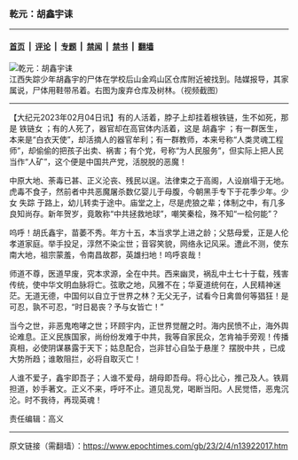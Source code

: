 ### 乾元：胡鑫宇诔

---

#### [首页](../../../..?n13922017) &nbsp;|&nbsp; [评论](../../../../../epoch-comment?n13922017) &nbsp;|&nbsp; [专题](../../../../../epoch-special?n13922017) &nbsp;|&nbsp; [禁闻](../../../../../epoch-news?n13922017) &nbsp;|&nbsp; [禁书](../../../../../books?n13922017) &nbsp;|&nbsp; [翻墙](https://github.com/gfw-breaker/nogfw/blob/master/README.md?n13922017)


<div><img alt="乾元：胡鑫宇诔" class="attachment-djy_600_400 size-djy_600_400 wp-post-image" src="https://i.epochtimes.com/assets/uploads/2023/01/id13918617-0130-04-600x400.png"/>
<div class="caption">
 江西失踪少年胡鑫宇的尸体在学校后山金鸡山区仓库附近被找到。陆媒报导，其家属说，尸体用鞋带吊着。右图为废弃仓库及树林。（视频截图）
</div></div><hr/><div class="post_content" id="artbody" itemprop="articleBody">
 <!-- article content begin -->
 <p>
  【大纪元2023年02月04日讯】有的人活着，脖子上却挂着根铁链，生不如死，那是
  <ok href="https://www.epochtimes.com/gb/tag/%E9%93%81%E9%93%BE%E5%A5%B3.html">
   铁链女
  </ok>
  ；有的人死了，器官却在高官体内活着，这是
  <ok href="https://www.epochtimes.com/gb/tag/%E8%83%A1%E9%91%AB%E5%AE%87.html">
   胡鑫宇
  </ok>
  ；有一群医生，本来是“白衣天使”，却活摘人的器官牟利；有一群教师，本来号称“人类灵魂工程师”，却偷偷的把孩子出卖、祸害；有个党，号称“为人民服务”，但实际上把人民当作“人矿”，这个便是中国共产党，活脱脱的恶魔！
 </p>
 <p>
  中原大地、荼毒已甚、正义沦丧、残民以逞。法律束之于高阁，人设崩塌于无地。虎毒不食子，然前者中共恶魔屠杀数亿婴儿于母腹，今朝黑手专下于花季少年。少女
  <ok href="https://www.epochtimes.com/gb/tag/%E5%A4%B1%E8%B8%AA.html">
   失踪
  </ok>
  于路上，幼儿转卖于途中。庙堂之上，尽是虎狼之辈；体制之中，有几多良知尚存。新年贺岁，竟敢称“中共拯救地球”，嘲笑秦桧，殊不知“一桧何能”？
 </p>
 <p>
  呜呼！胡氏鑫宇，苗萎不秀。年方十五，本当求学上进之龄；父慈母爱，正是人伦孝道家庭。举手投足，淳然不染尘世；音容笑貌，网络永记风采。遭此不测，使东南大地，祖宗蒙羞，令南昌故郡，英雄扫地！呜呼哀哉！
 </p>
 <p>
  师道不尊，医道早废，究本求源，全在中共。西来幽灵，祸乱中土七十于载，残害传统，使中华文明血脉将亡。弦歌之地，风雅不在；华夏道统何在，人民精神迷茫。无道无德，中国何以自立于世界之林？无父无子，试看今日禽兽何等猖狂！是可忍，孰不可忍，“时日曷丧？予与女皆亡！”
 </p>
 <p>
  当今之世，非恶鬼咆哮之世；环顾宇内，正世界觉醒之时。海内民愤不止，海外舆论难息。正义民族国家，尚纷纷发难于中共，我等自家民众，怎肯袖手旁观！传播真相，必使阴谋暴露于天下；姑息配合，岂非甘心自坠于悬崖？
  <ok href="https://www.epochtimes.com/gb/tag/%E6%91%86%E8%84%B1%E4%B8%AD%E5%85%B1.html">
   摆脱中共
  </ok>
  ，已成大势所趋；谁敢阻拦，必将自取灭亡！
 </p>
 <p>
  人谁不爱子，鑫宇即吾子；人谁不爱母，胡母即吾母。将心比心，推己及人。铁肩担道，妙手著文。正义不来，呼吁不止。道见乱党，喝断当阳。人民觉悟，恶鬼沉沦。时不我待，再现英魂！
 </p>
 <p>
  责任编辑：高义
 </p>
 <!-- article content end -->
 <div id="below_article_ad">
 </div>
</div>


---

原文链接（需翻墙）：https://www.epochtimes.com/gb/23/2/4/n13922017.htm